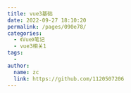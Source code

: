 ```yaml
---
title: vue3基础
date: 2022-09-27 18:10:20
permalink: /pages/090e78/
categories:
  - 《Vue》笔记
  - vue3相关1
tags:
  -
author:
  name: zc
  link: https://github.com/1120507206
---
```


